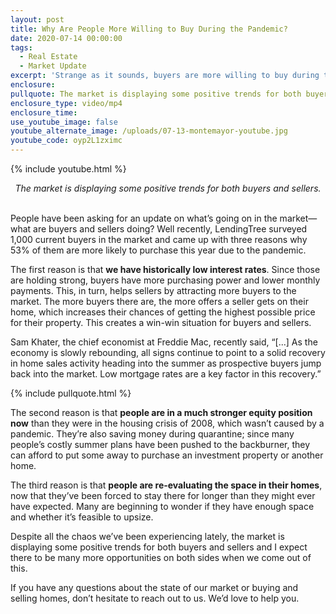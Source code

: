 ```yaml
---
layout: post
title: Why Are People More Willing to Buy During the Pandemic?
date: 2020-07-14 00:00:00
tags:
  - Real Estate
  - Market Update
excerpt: 'Strange as it sounds, buyers are more willing to buy during the pandemic.'
enclosure:
pullquote: The market is displaying some positive trends for both buyers and sellers.
enclosure_type: video/mp4
enclosure_time:
use_youtube_image: false
youtube_alternate_image: /uploads/07-13-montemayor-youtube.jpg
youtube_code: oyp2L1zximc
---
```


{% include youtube.html %}

<center><em>The market is displaying some positive trends for both buyers and sellers.</em></center>

<br>People have been asking for an update on what’s going on in the market—what are buyers and sellers doing? Well recently, LendingTree surveyed 1,000 current buyers in the market and came up with three reasons why 53% of them are more likely to purchase this year due to the pandemic.

The first reason is that **we have historically low interest rates**. Since those are holding strong, buyers have more purchasing power and lower monthly payments. This, in turn, helps sellers by attracting more buyers to the market. The more buyers there are, the more offers a seller gets on their home, which increases their chances of getting the highest possible price for their property. This creates a win-win situation for buyers and sellers.

Sam Khater, the chief economist at Freddie Mac, recently said, “\[...\] As the economy is slowly rebounding, all signs continue to point to a solid recovery in home sales activity heading into the summer as prospective buyers jump back into the market. Low mortgage rates are a key factor in this recovery.”

{% include pullquote.html %}

The second reason is that **people are in a much stronger equity position now** than they were in the housing crisis of 2008, which wasn’t caused by a pandemic. They’re also saving money during quarantine; since many people’s costly summer plans have been pushed to the backburner, they can afford to put some away to purchase an investment property or another home.

The third reason is that **people are re-evaluating the space in their homes**, now that they’ve been forced to stay there for longer than they might ever have expected. Many are beginning to wonder if they have enough space and whether it’s feasible to upsize.

Despite all the chaos we’ve been experiencing lately, the market is displaying some positive trends for both buyers and sellers and I expect there to be many more opportunities on both sides when we come out of this.

If you have any questions about the state of our market or buying and selling homes, don’t hesitate to reach out to us. We’d love to help you.